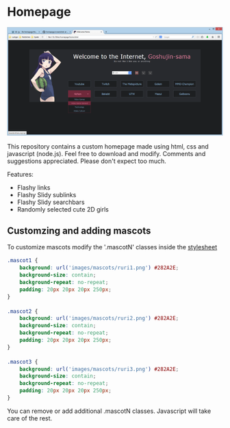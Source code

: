 Homepage
====

![alt tag](screenshots/preview.png "Homepage preview")

This repository contains a custom homepage made using html, css and javascript (node.js). Feel free to download and modify. Comments and suggestions appreciated. Please don't expect too much.

Features:
* Flashy links
* Flashy Slidy sublinks
* Flashy Slidy searchbars 
* Randomly selected cute 2D girls

Customzing and adding mascots
----

To customize mascots modify the '.mascotN' classes inside the [stylesheet](style.css)

```css
.mascot1 {
    background: url('images/mascots/ruri1.png') #282A2E;
    background-size: contain;
    background-repeat: no-repeat;
    padding: 20px 20px 20px 250px;
}

.mascot2 {
    background: url('images/mascots/ruri2.png') #282A2E;
    background-size: contain;
    background-repeat: no-repeat;
    padding: 20px 20px 20px 250px;
}

.mascot3 {
    background: url('images/mascots/ruri3.png') #282A2E;
    background-size: contain;
    background-repeat: no-repeat;
    padding: 20px 20px 20px 250px;
}
```

You can remove or add additional .mascotN classes. Javascript will take care of the rest.
